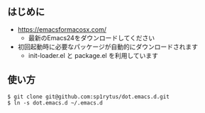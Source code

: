はじめに
---------

* https://emacsformacosx.com/ 
  * 最新のEmacs24をダウンロードしてください
* 初回起動時に必要なパッケージが自動的にダウンロードされます
  * init-loader.el と package.el を利用しています

使い方
---------

    $ git clone git@github.com:sp1rytus/dot.emacs.d.git
    $ ln -s dot.emacs.d ~/.emacs.d
